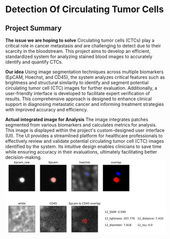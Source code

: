 # Detection Of Circulating Tumor Cells

## Project Summary

**The issue we are hoping to solve**
Circulating tumor cells (CTCs) play a critical role in cancer metastasis and are challenging to detect due to their scarcity in the bloodstream. This project aims to develop an efficient, standardized system for analyzing stained blood images to accurately identify and quantify CTCs. 

**Our idea**
Using image segmentation techniques across multiple biomarkers (EpCAM, Hoechst, and CD45), the system analyzes critical features such as brightness and structural similarity to identify and segment potential circulating tumor cell (CTC) images for further evaluation. Additionally, a user-friendly interface is developed to facilitate expert verification of results. This comprehensive approach is designed to enhance clinical support in diagnosing metastatic cancer and informing treatment strategies with improved accuracy and efficiency.  


**Actual integrated image for Analysis**
The image integrates patches segmented from various biomarkers and calculates metrics for analysis. This image is displayed within the project's custom-designed user interface (UI). The UI provides a streamlined platform for healthcare professionals to effectively review and validate potential circulating tumor cell (CTC) images identified by the system. Its intuitive design enables clinicians to save time while ensuring accuracy in their evaluations, ultimately facilitating better decision-making.
![CTC(UI)](https://raw.githubusercontent.com/WanLinChen/Detection-of-CTC/master/CTC.jpg)

